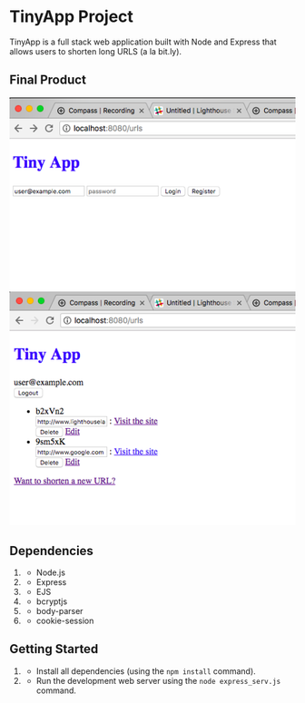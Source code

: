 # TinyApp Project

TinyApp is a full stack web application built with Node and Express that allows users to shorten long URLS (a la bit.ly).

## Final Product

!["Screenshot of Tiny App homepage"](https://github.com/diaaposto/tinyapp-version2/blob/master/docs/screenshot1.png)
!["Screenshot of logged-in user"](https://github.com/diaaposto/tinyapp-version2/blob/master/docs/screenshot2.png)

## Dependencies

1. - Node.js
2. - Express
3. - EJS
4. - bcryptjs
5. - body-parser
6. - cookie-session

## Getting Started

1. - Install all dependencies (using the `npm install` command).
2. - Run the development web server using the `node express_serv.js` command.

